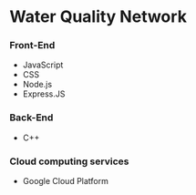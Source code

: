 # Water Quality Network

### Front-End
- JavaScript
- CSS
- Node.js
- Express.JS

### Back-End
- C++ 

### Cloud computing services
- Google Cloud Platform 





